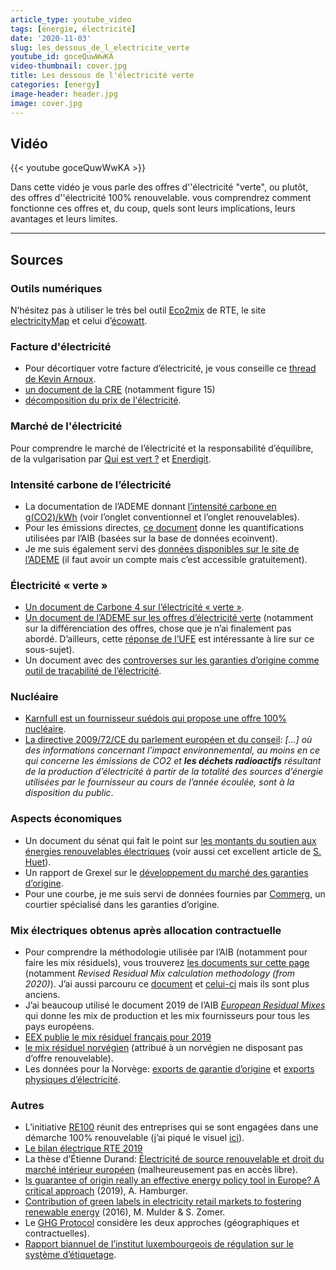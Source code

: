 ```yaml
---
article_type: youtube_video
tags: [énergie, électricité]
date: '2020-11-03'
slug: les_dessous_de_l_electricite_verte
youtube_id: goceQuwWwKA
video-thumbnail: cover.jpg
title: Les dessous de l'électricité verte
categories: [energy]
image-header: header.jpg
image: cover.jpg
---
```


## Vidéo

{{< youtube goceQuwWwKA >}}

Dans cette vidéo je vous parle des offres d''électricité "verte", ou
plutôt, des offres d''électricité 100% renouvelable. vous comprendrez
comment fonctionne ces offres et, du coup, quels sont leurs implications,
leurs avantages et leurs limites.


<hr>

## Sources

### Outils numériques

N’hésitez pas à utiliser le très bel outil [Eco2mix](https://www.rte-france.com/en/eco2mix/co2-emissions) de RTE, le site [electricityMap](https://www.electricitymap.org/map) et celui d’[écowatt](https://monecowatt.fr/2020-11-02-region-ile-de-france).

### Facture d'électricité

- Pour décortiquer votre facture d’électricité, je vous conseille ce [thread de Kevin Arnoux](https://twitter.com/kevin_arnoux/status/1320422631670165504). 
- [un document de la CRE](https://www.cre.fr/Documents/Publications/Observatoire-des-marches/observatoire-des-marches-de-detail-du-2e-trimestre-2020) (notamment figure 15) 
- [décomposition du prix de l'électricité](https://prix-elec.com/tarifs/electricite/decomposition).

### Marché de l'électricité

Pour comprendre le marché de l’électricité et la responsabilité d’équilibre, de la vulgarisation par [Qui est vert ?](https://www.quiestvert.fr/contenus/electricite-verte/marche-de-lelectricite-flux-physiques-et-conventions/) et [Enerdigit](https://enerdigit.fr/responsable-equilibre/).

### Intensité carbone de l’électricité

- La documentation de l’ADEME donnant [l’intensité carbone en g(CO2)/kWh](https://www.bilans-ges.ademe.fr/documentation/UPLOAD_DOC_FR/index.htm?renouvelable.htm) (voir l’onglet conventionnel et l’onglet renouvelables).  
- Pour les émissions directes, [ce document](http://www.reliable-disclosure.org/upload/250-D5.3_Direct_and_weighted_emissions.pdf) donne les quantifications utilisées par l’AIB (basées sur la base de données ecoinvent).  
- Je me suis également servi des [données disponibles sur le site de l’ADEME](https://www.bilans-ges.ademe.fr/fr/accueil/authentification) (il faut avoir un compte mais c’est accessible gratuitement).

### Électricité « verte »

- [Un document de Carbone 4 sur l’électricité « verte »](http://www.carbone4.com/wp-content/uploads/2018/12/Publication-Electricite-verte.pdf).
- [Un document de l’ADEME sur les offres d’électricité verte](https://www.ademe.fr/sites/default/files/assets/documents/avis-de-lademe_offres_vertes_decembre2018.pdf) (notamment sur la différenciation des offres, chose que je n’ai finalement pas abordé. D’ailleurs, cette [réponse de l’UFE](https://ufe-electricite.fr/IMG/pdf/2020-05-20_reponse_de_l_ufe_a_la_consultation_ademe_sur_le_projet_de_label.pdf) est intéressante à lire sur ce sous-sujet).
- Un document avec des [controverses sur les garanties d’origine comme outil de traçabilité de l’électricité](https://energie-en-lumiere.fr/wp-content/uploads/2019/12/Controverse-les-garanties-dorigine-comme-outil-de-traabilit-de-llectricit-verte.pdf).

### Nucléaire

- [Karnfull est un fournisseur suédois qui propose une offre 100% nucléaire](https://blog.karnfull.se/blog/karnfull-energi-is-sweden-s-first-100-nuclear-energy-supplier).
- [La directive 2009/72/CE du parlement européen et du conseil](https://eur-lex.europa.eu/legal-content/FR/TXT/HTML/?uri=CELEX:32009L0072&from=EN): _\[…\] où des informations concernant l’impact environnemental, au moins en ce qui concerne les émissions de CO2 et **les déchets radioactifs** résultant de la production d’électricité à partir de la totalité des sources d’énergie utilisées par le fournisseur au cours de l’année écoulée, sont à la disposition du public_.

### Aspects économiques

- Un document du sénat qui fait le point sur [les montants du soutien aux énergies renouvelables électriques](https://www.senat.fr/rap/l19-140-311-1/l19-140-311-110.html) (voir aussi cet excellent article de [S. Huet](https://www.lemonde.fr/blog/huet/2018/04/19/la-cour-des-comptes-alerte-sur-le-cout-des-enr/)).
- Un rapport de Grexel sur le [développement du marché des garanties d’origine](https://www.ecohz.com/wp-content/uploads/2018/10/GO-monitoring-report-recs-and-vasaett-2017.pdf).
- Pour une courbe, je me suis servi de données fournies par [Commerg](https://commerg.com/), un courtier spécialisé dans les garanties d’origine.

### Mix électriques obtenus après allocation contractuelle

- Pour comprendre la méthodologie utilisée par l’AIB (notamment pour faire les mix résiduels), vous trouverez [les documents sur cette page](https://www.aib-net.org/facts/european-residual-mix) (notamment _Revised Residual Mix calculation methodology (from 2020)_). J’ai aussi parcouru ce [document](http://www.reliable-disclosure.org/upload/234-D7.2_RMCalculation.pdf) et [celui-ci](http://www.reliable-disclosure.org/upload/234-D7.2_RMCalculation.pdf) mais ils sont plus anciens.
- J’ai beaucoup utilisé le document 2019 de l’AIB [_European Residual Mixes_](https://elering.ee/sites/default/files/2020-06/Euroopa%20%C3%BCldine%20ja%20riigiti%20eristatud%20segaj%C3%A4%C3%A4k%202019.pdf) qui donne les mix de production et les mix fournisseurs pour tous les pays européens.
- [EEX publie le mix résiduel français pour 2019](https://www.powernext.com/sites/default/files/download_center_files/20200615_EEX_publishes_the_French_residual_mix_for_2019.pdf)
- [le mix résiduel norvégien](https://www.nve.no/norwegian-energy-regulatory-authority/retail-market/electricity-disclosure-2018/) (attribué à un norvégien ne disposant pas d’offre renouvelable).
- Les données pour la Norvège: [exports de garantie d’origine](https://www.nve.no/norwegian-energy-regulatory-authority/retail-market/electricity-disclosure-2018/) et [exports physiques d’électricité](https://www.ssb.no/en/energi-og-industri/artikler-og-publikasjoner/record-high-wind-power-generation--377103).

### Autres

- L’initiative [RE100](https://www.there100.org/) réunit des entreprises qui se sont engagées dans une démarche 100% renouvelable (j’ai piqué le visuel [ici](https://www.ekoenergy.org/buying-100-renewable-energy-is-becoming-the-new-normal/)).
- [Le bilan électrique RTE 2019](https://assets.rte-france.com/prod/public/2020-06/bilan-electrique-2019_1_0.pdf)
- La thèse d’Étienne Durand: [Électricité de source renouvelable et droit du marché intérieur européen](http://www.theses.fr/2017LYSE3072) (malheureusement pas en accès libre).
- [Is guarantee of origin really an effective energy policy tool in Europe? A critical approach](https://akjournals.com/view/journals/204/41/4/article-p487.xml) (2019), A. Hamburger.
- [Contribution of green labels in electricity retail markets to fostering renewable energy](https://www.sciencedirect.com/science/article/abs/pii/S0301421516305067) (2016), M. Mulder & S. Zomer.
- Le [GHG Protocol](https://ghgprotocol.org/sites/default/files/standards/Scope%202%20Guidance_Final_Sept26.pdf) considère les deux approches (géographiques et contractuelles).
- [Rapport biannuel de l’institut luxembourgeois de régulation sur le système d’étiquetage](https://assets.ilr.lu/energie/Documents/ILRLU-1685561960-737.pdf).
